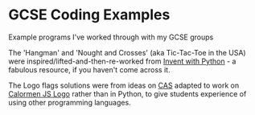 # GCSE Coding Examples
Example programs I've worked through with my GCSE groups

The 'Hangman' and 'Nought and Crosses' (aka Tic-Tac-Toe in the USA) were inspired/lifted-and-then-re-worked from [Invent with Python](http://inventwithpython.com "Invent with Python") - a fabulous resource, if you haven't come across it.

The Logo flags solutions were from ideas on [CAS](https://community.computingatschool.org.uk/resources/5083/single) adapted to work on [Calormen JS Logo](https://www.calormen.com/jslogo/) rather than in Python, to give students experience of using other programming languages.
